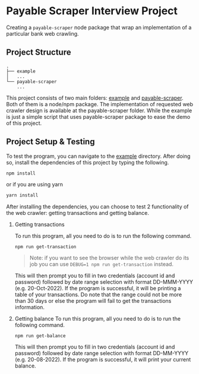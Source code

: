 # Payable Scraper Interview Project

Creating a `payable-scraper` node package that wrap an implementation of a particular bank web crawling. 

## Project Structure
```
.
├── example
│   ...
└── payable-scraper
    ...
```
This project consists of two main folders: [example](https://github.com/MSMazaya/payable-interview-project/tree/main/example) and [payable-scraper](https://github.com/MSMazaya/payable-interview-project/tree/main/payable-scraper). Both of them is a node/npm package. The implementation of requested web crawler design is available at the payable-scraper folder. While the example is just a simple script that uses payable-scraper package to ease the demo of this project.

## Project Setup & Testing
To test the program, you can navigate to the [example](https://github.com/MSMazaya/payable-interview-project/tree/main/example) directory. After doing so, install the dependencies of this project by typing the following.

```bash
npm install
```

or if you are using yarn

```bash
yarn install
```

After installing the dependencies, you can choose to test 2 functionality of the web crawler: getting transactions and getting balance. 

1. Getting transactions

    To run this program, all you need to do is to run the following command.

    ```
    npm run get-transaction
    ```
    > Note: if you want to see the browser while the web crawler do its job you can use `DEBUG=1 npm run get-transaction` instead.

    This will then prompt you to fill in two credentials (account id and password) followed by date range selection with format DD-MMM-YYYY (e.g. 20-Oct-2022). If the program is successful, it will be printing a table of your transactions. Do note that the range could not be more than 30 days or else the program will fail to get the transactions information.

2. Getting balance
    To run this program, all you need to do is to run the following command.

    ```
    npm run get-balance
    ```
    This will then prompt you to fill in two credentials (account id and password) followed by date range selection with format DD-MM-YYYY (e.g. 20-08-2022). If the program is successful, it will print your current balance.
